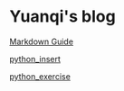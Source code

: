 # Yuanqi's blog

[Markdown Guide](https://guides.github.com/features/mastering-markdown/)

[python_insert](/python_tips.md)

[python_exercise](/python_exercise.md)


